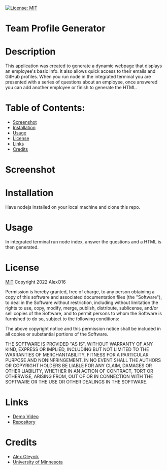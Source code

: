 [![License: MIT](https://img.shields.io/badge/License-MIT-yellow.svg)](https://opensource.org/licenses/MIT)
# Team Profile Generator

# Description
This application was created to generate a dynamic webpage that displays an employee's basic info. It also allows quick access to their emails and GitHub profiles. When you run node in the integrated terminal you are presented with a series of questions about an employee, once answered you can add another employee or finish to generate the HTML. 

# Table of Contents:
* [Screenshot](#screenshot)
* [Installation](#installation)
* [Usage](#usage)
* [License](#license)
* [Links](#links)
* [Credits](#credits)

# Screenshot


# Installation
Have nodejs installed on your local machine and clone this repo.

# Usage 
In integrated terminal run node index, answer the questions and a HTML is then generated.

# License
[MIT](https://opensource.org/licenses/MIT)
Copyright 2022 AlexO16

Permission is hereby granted, free of charge, to any person obtaining a copy of this software and associated documentation files (the "Software"), to deal in the Software without restriction, including without limitation the rights to use, copy, modify, merge, publish, distribute, sublicense, and/or sell copies of the Software, and to permit persons to whom the Software is furnished to do so, subject to the following conditions:

The above copyright notice and this permission notice shall be included in all copies or substantial portions of the Software.

THE SOFTWARE IS PROVIDED "AS IS", WITHOUT WARRANTY OF ANY KIND, EXPRESS OR IMPLIED, INCLUDING BUT NOT LIMITED TO THE WARRANTIES OF MERCHANTABILITY, FITNESS FOR A PARTICULAR PURPOSE AND NONINFRINGEMENT. IN NO EVENT SHALL THE AUTHORS OR COPYRIGHT HOLDERS BE LIABLE FOR ANY CLAIM, DAMAGES OR OTHER LIABILITY, WHETHER IN AN ACTION OF CONTRACT, TORT OR OTHERWISE, ARISING FROM, OUT OF OR IN CONNECTION WITH THE SOFTWARE OR THE USE OR OTHER DEALINGS IN THE SOFTWARE.

# Links
* [Demo Video](https://drive.google.com/file/d/1MfvIQnh-KRnF9Hdkka1d07svWUAp_med/view)
* [Repository](https://github.com/AlexO16/team-profile-generator/tree/main)

# Credits
* [Alex Oleynik](https://github.com/AlexO16)
* [University of Minnesota](https://courses.bootcampspot.com/courses/2176/assignments/38753?module_item_id=750472)
